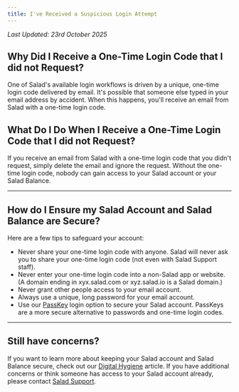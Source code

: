 ```yaml
---
title: I've Received a Suspicious Login Attempt
---
```


_Last Updated: 23rd October 2025_

## Why Did I Receive a One-Time Login Code that I did not Request?

One of Salad's available login workflows is driven by a unique, one-time login code delivered by email. It's possible
that someone else typed in your email address by accident. When this happens, you'll receive an email from Salad with a
one-time login code.

## What Do I Do When I Receive a One-Time Login Code that I did not Request?

If you receive an email from Salad with a one-time login code that you didn't request, simply delete the email and
ignore the request. Without the one-time login code, nobody can gain access to your Salad account or your Salad Balance.

---

## How do I Ensure my Salad Account and Salad Balance are Secure?

Here are a few tips to safeguard your account:

- Never share your one-time login code with anyone. Salad will never ask you to share your one-time login code (not even
  with Salad Support staff).
- Never enter your one-time login code into a non-Salad app or website. (A domain ending in xyx.salad.com or
  xyz.salad.io is a Salad domain.)
- Never grant other people access to your email account.
- Always use a unique, long password for your email account.
- Use our [PassKey](/docs/guides/using-salad/salad-app-passkeys) login option to secure your Salad account. PassKeys are
  a more secure alternative to passwords and one-time login codes.

---

## **Still have concerns?**

If you want to learn more about keeping your Salad account and Salad Balance secure, check out our
[Digital Hygiene](/docs/guides/getting-started/digital-hygiene-and-your-salad-balance) article. If you have additional
concerns or think someone has access to your Salad account already, please contact [Salad Support](/contact).
